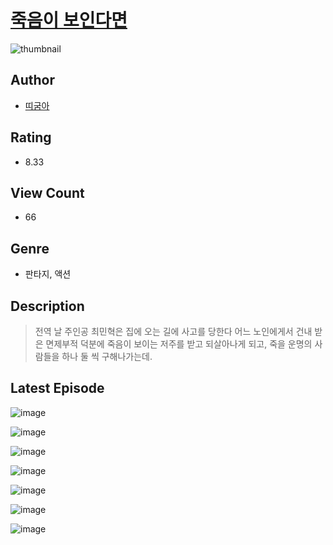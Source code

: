 # [죽음이 보인다면](https://comic.naver.com/challenge/list?titleId=810657)
![thumbnail](https://image-comic.pstatic.net/user_contents_data/challenge_comic/2023/05/24/277384/upload_7018072997389940273_480x623.jpeg)

## Author
- [띠굼아](https://comic.naver.com/artistTitle?id=277384)

## Rating
- 8.33

## View Count
- 66

## Genre
- 판타지, 액션

## Description
> 전역 날 주인공 최민혁은 집에 오는 길에 사고를 당한다 어느 노인에게서 건내 받은 면제부적 덕분에 죽음이 보이는 저주를 받고 되살아나게 되고, 죽을 운명의 사람들을 하나 둘 씩 구해나가는데.


## Latest Episode
![image](https://image-comic.pstatic.net/user_contents_data/challenge_comic/2023/05/24/277384/upload_3630244589521101878.jpeg)

![image](https://image-comic.pstatic.net/user_contents_data/challenge_comic/2023/05/24/277384/upload_3558236473492976740.jpeg)

![image](https://image-comic.pstatic.net/user_contents_data/challenge_comic/2023/05/24/277384/upload_3906422122715822385.jpeg)

![image](https://image-comic.pstatic.net/user_contents_data/challenge_comic/2023/05/24/277384/upload_3762536729033401400.jpeg)

![image](https://image-comic.pstatic.net/user_contents_data/challenge_comic/2023/05/24/277384/upload_4120846862451499314.jpeg)

![image](https://image-comic.pstatic.net/user_contents_data/challenge_comic/2023/05/24/277384/upload_3991142770581725749.jpeg)

![image](https://image-comic.pstatic.net/user_contents_data/challenge_comic/2023/05/24/277384/upload_3762529216411089249.jpeg)
